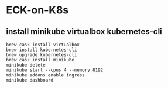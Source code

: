 # ECK-on-K8s

## install minikube virtualbox kubernetes-cli
```
brew cask install virtualbox
brew install kubernetes-cli
brew upgrade kubernetes-cli
brew cask install minikube
minikube delete
minikube start --cpus 4 --memory 8192
minikube addons enable ingress
minikube dashboard
```